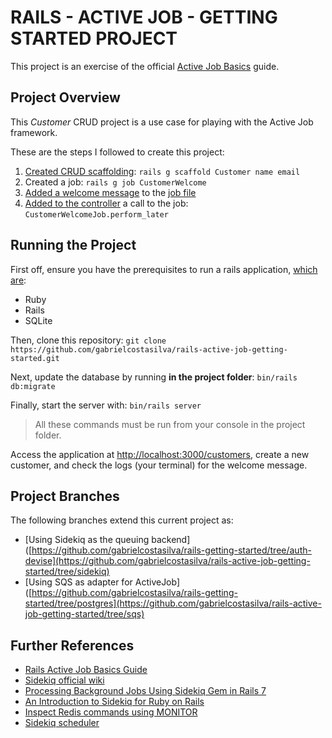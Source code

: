 # RAILS - ACTIVE JOB - GETTING STARTED PROJECT
This project is an exercise of the official [Active Job Basics](https://guides.rubyonrails.org/active_job_basics.html) guide.

## Project Overview
This _Customer_ CRUD project is a use case for playing with the Active Job framework. 

These are the steps I followed to create this project:
1. [Created CRUD scaffolding](https://github.com/gabrielcostasilva/rails-active-job-getting-started/commit/d51755adaa534a08be04017b24db48f48942632e): `rails g scaffold Customer name email`
2. Created a job: `rails g job CustomerWelcome`
3. [Added a welcome message](https://github.com/gabrielcostasilva/rails-active-job-getting-started/commit/7bd88f5d4e270d278f0073508d4b9f13053b0c08) to the [job file](./app/jobs/customer_welcome_job.rb)
4. [Added to the controller](https://github.com/gabrielcostasilva/rails-active-job-getting-started/commit/34bff6736c356684d6ec0227fdb2adb23cbabb01) a call to the job: `CustomerWelcomeJob.perform_later`

## Running the Project
First off, ensure you have the prerequisites to run a rails application, [which are](https://guides.rubyonrails.org/getting_started.html#creating-a-new-rails-project-installing-rails):
- Ruby
- Rails
- SQLite

Then, clone this repository: `git clone https://github.com/gabrielcostasilva/rails-active-job-getting-started.git`

Next, update the database by running **in the project folder**: `bin/rails db:migrate`

Finally, start the server with: `bin/rails server`

> All these commands must be run from your console in the project folder.

Access the application at [http://localhost:3000/customers](http://localhost:3000/customers), create a new customer, and check the logs (your terminal) for the welcome message.

## Project Branches

The following branches extend this current project as:

- [Using Sidekiq as the queuing backend]([https://github.com/gabrielcostasilva/rails-getting-started/tree/auth-devise](https://github.com/gabrielcostasilva/rails-active-job-getting-started/tree/sidekiq)
- [Using SQS as adapter for ActiveJob]([https://github.com/gabrielcostasilva/rails-getting-started/tree/postgres](https://github.com/gabrielcostasilva/rails-active-job-getting-started/tree/sqs)

## Further References

- [Rails Active Job Basics Guide](https://guides.rubyonrails.org/active_job_basics.html)
- [Sidekiq official wiki](https://github.com/sidekiq/sidekiq/wiki)
- [Processing Background Jobs Using Sidekiq Gem in Rails 7](https://maffan.medium.com/processing-background-jobs-using-sidekiq-gem-in-rails-7-part-i-5c71574ac479)
- [An Introduction to Sidekiq for Ruby on Rails](https://blog.appsignal.com/2023/09/20/an-introduction-to-sidekiq-for-ruby-on-rails.html)
- [Inspect Redis commands using MONITOR](https://thoughtbot.com/blog/inspect-redis-commands-using-monitor)
- [Sidekiq scheduler](https://github.com/sidekiq-scheduler/sidekiq-scheduler)
